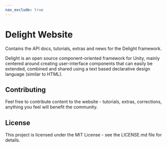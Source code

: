 ```yaml
---
nav_exclude: true
---
```


# Delight Website

Contains the API docs, tutorials, extras and news for the Delight framework. 

Delight is an open source component-oriented framework for Unity, mainly centered around creating user-interface components that can easily be extended, combined and shared using a text based declarative design language (similar to HTML). 

## Contributing

Feel free to contribute content to the website - tutorials, extras, corrections, anything you feel will benefit the community.

## License

This project is licensed under the MIT License - see the LICENSE.md file for details. 
